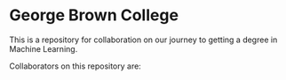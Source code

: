 # George Brown College
This is a repository for collaboration on our journey to getting a degree in Machine Learning.

Collaborators on this repository are:
